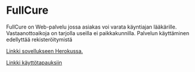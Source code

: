 # FullCure
FullCure on Web-palvelu jossa asiakas voi varata käyntiajan lääkärille. Vastaanottoaikoja on tarjolla useilla ei paikkakunnilla.
Palvelun käyttäminen edellyttää rekisteröitymistä

[Linkki sovellukseen Herokussa.](https://fullcure-app.herokuapp.com)

[Linkki käyttötapauksiin](../blob/Laakari-palvelu/documentation/user_story)

